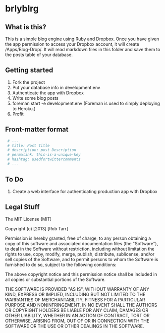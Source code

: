 # brlyblrg

## What is this?

This is a simple blog engine using Ruby and Dropbox. Once you have given the app permission to access your Dropbox account, it will create /Apps/Blog-Drop/. It will read markdown files in this folder and save them to the posts table of your database.

## Getting started
1. Fork the project
2. Put your database info in development.env
3. Authenticate the app with Dropbox
4. Write some blog posts
5. foreman start -e development.env (Foreman is used to simply deploying to Heroku.)
6. Profit

## Front-matter format

```YAML
 # ---
 # title: Post Title
 # description: post Description
 # permalink: this-is-a-unique-key
 # hashtag: usedfortwittercomments
 # ---
```

## To Do
1. Create a web interface for authenticating production app with Dropbox


## Legal Stuff
The MIT License (MIT)

Copyright (c) [2013] [Rob Tarr]

Permission is hereby granted, free of charge, to any person obtaining a copy of
this software and associated documentation files (the "Software"), to deal in
the Software without restriction, including without limitation the rights to
use, copy, modify, merge, publish, distribute, sublicense, and/or sell copies of
the Software, and to permit persons to whom the Software is furnished to do so,
subject to the following conditions:

The above copyright notice and this permission notice shall be included in all
copies or substantial portions of the Software.

THE SOFTWARE IS PROVIDED "AS IS", WITHOUT WARRANTY OF ANY KIND, EXPRESS OR
IMPLIED, INCLUDING BUT NOT LIMITED TO THE WARRANTIES OF MERCHANTABILITY, FITNESS
FOR A PARTICULAR PURPOSE AND NONINFRINGEMENT. IN NO EVENT SHALL THE AUTHORS OR
COPYRIGHT HOLDERS BE LIABLE FOR ANY CLAIM, DAMAGES OR OTHER LIABILITY, WHETHER
IN AN ACTION OF CONTRACT, TORT OR OTHERWISE, ARISING FROM, OUT OF OR IN
CONNECTION WITH THE SOFTWARE OR THE USE OR OTHER DEALINGS IN THE SOFTWARE.